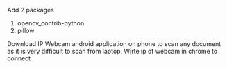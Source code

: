 Add 2 packages
1) opencv_contrib-python
2) pillow

Download IP Webcam android application on phone to scan any document as it is very difficult to scan from laptop.
Wirte ip of webcam in chrome  to connect

